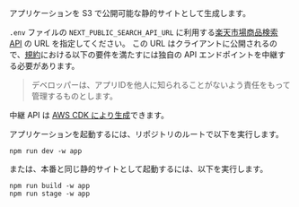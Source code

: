 アプリケーションを S3 で公開可能な静的サイトとして生成します。

`.env` ファイルの `NEXT_PUBLIC_SEARCH_API_URL` に利用する[楽天市場商品検索 API](https://webservice.rakuten.co.jp/documentation/ichiba-item-search) の URL を指定してください。
この URL はクライアントに公開されるので、[規約](https://webservice.rakuten.co.jp/guide/rule)における以下の要件を満たすには独自の API エンドポイントを中継する必要があります。

> デベロッパーは、アプリIDを他人に知られることがないよう責任をもって管理するものとします。

中継 API は [AWS CDK により生成](../cdk/README.md)できます。

アプリケーションを起動するには、リポジトリのルートで以下を実行します。

```
npm run dev -w app
```

または、本番と同じ静的サイトとして起動するには、以下を実行します。

```
npm run build -w app
npm run stage -w app
```
